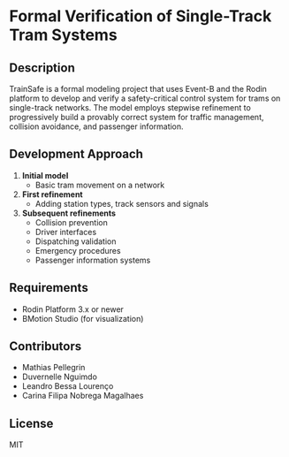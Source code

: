 # Formal Verification of Single-Track Tram Systems

## Description
TrainSafe is a formal modeling project that uses Event-B and the Rodin platform to develop and verify a safety-critical control system for trams on single-track networks. The model employs stepwise refinement to progressively build a provably correct system for traffic management, collision avoidance, and passenger information.

## Development Approach
1. **Initial model**  
   - Basic tram movement on a network  
2. **First refinement**  
   - Adding station types, track sensors and signals  
3. **Subsequent refinements**  
   - Collision prevention  
   - Driver interfaces  
   - Dispatching validation  
   - Emergency procedures  
   - Passenger information systems  

## Requirements
- Rodin Platform 3.x or newer  
- BMotion Studio (for visualization)  

## Contributors
- Mathias Pellegrin  
- Duvernelle Nguimdo  
- Leandro Bessa Lourenço  
- Carina Filipa Nobrega Magalhaes  

## License
MIT
